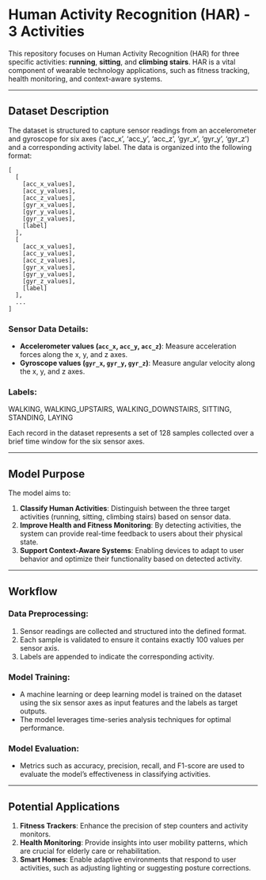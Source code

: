 # Human Activity Recognition (HAR) - 3 Activities

This repository focuses on Human Activity Recognition (HAR) for three specific activities: **running**, **sitting**, and **climbing stairs**. HAR is a vital component of wearable technology applications, such as fitness tracking, health monitoring, and context-aware systems.

---

## Dataset Description

The dataset is structured to capture sensor readings from an accelerometer and gyroscope for six axes (‘acc_x’, ‘acc_y’, ‘acc_z’, ‘gyr_x’, ‘gyr_y’, ‘gyr_z’) and a corresponding activity label. The data is organized into the following format:

```
[
  [
    [acc_x_values],
    [acc_y_values],
    [acc_z_values],
    [gyr_x_values],
    [gyr_y_values],
    [gyr_z_values],
    [label]
  ],
  [
    [acc_x_values],
    [acc_y_values],
    [acc_z_values],
    [gyr_x_values],
    [gyr_y_values],
    [gyr_z_values],
    [label]
  ],
  ...
]
```

### Sensor Data Details:

- **Accelerometer values (`acc_x`, `acc_y`, `acc_z`)**: Measure acceleration forces along the x, y, and z axes.
- **Gyroscope values (`gyr_x`, `gyr_y`, `gyr_z`)**: Measure angular velocity along the x, y, and z axes.

### Labels:

WALKING, WALKING_UPSTAIRS, WALKING_DOWNSTAIRS, SITTING, STANDING, LAYING

Each record in the dataset represents a set of 128 samples collected over a brief time window for the six sensor axes.

---

## Model Purpose

The model aims to:

1. **Classify Human Activities**: Distinguish between the three target activities (running, sitting, climbing stairs) based on sensor data.
2. **Improve Health and Fitness Monitoring**: By detecting activities, the system can provide real-time feedback to users about their physical state.
3. **Support Context-Aware Systems**: Enabling devices to adapt to user behavior and optimize their functionality based on detected activity.

---

## Workflow

### Data Preprocessing:

1. Sensor readings are collected and structured into the defined format.
2. Each sample is validated to ensure it contains exactly 100 values per sensor axis.
3. Labels are appended to indicate the corresponding activity.

### Model Training:

- A machine learning or deep learning model is trained on the dataset using the six sensor axes as input features and the labels as target outputs.
- The model leverages time-series analysis techniques for optimal performance.

### Model Evaluation:

- Metrics such as accuracy, precision, recall, and F1-score are used to evaluate the model’s effectiveness in classifying activities.

---

## Potential Applications

1. **Fitness Trackers**: Enhance the precision of step counters and activity monitors.
2. **Health Monitoring**: Provide insights into user mobility patterns, which are crucial for elderly care or rehabilitation.
3. **Smart Homes**: Enable adaptive environments that respond to user activities, such as adjusting lighting or suggesting posture corrections.
